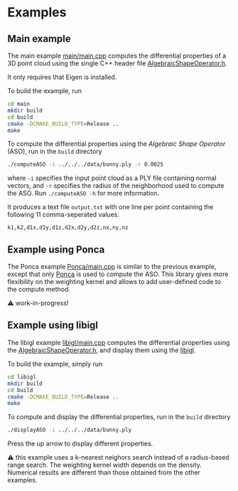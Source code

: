 Examples
========

## Main example

The main example [main/main.cpp](main/main.cpp) computes the differential properties of a 3D point cloud using the single C++ header file [AlgebraicShapeOperator.h](../include/AlgebraicShapeOperator.h).

It only requires that Eigen is installed.

To build the example, run
```bash
cd main
mkdir build
cd build
cmake -DCMAKE_BUILD_TYPE=Release ..
make
```

To compute the differential properties using the *Algebraic Shape Operator* (ASO), run in the `build` directory
```bash
./computeASO -i ../../../data/bunny.ply -r 0.0025
```
where `-i` specifies the input point cloud as a PLY file containing normal vectors, and `-r` specifies the radius of the neighborhood used to compute the ASO. Run `./computeASO -h` for more information.

It produces a text file `output.txt` with one line per point containing the following 11 comma-seperated values:
```
k1,k2,d1x,d1y,d1z,d2x,d2y,d2z,nx,ny,nz
```


## Example using Ponca

The Ponca example [Ponca/main.cpp](Ponca/main.cpp) is similar to the previous example, except that only [Ponca](https://github.com/poncateam/ponca) is used to compute the ASO.
This library gives more flexibility on the weighting kernel and allows to add user-defined code to the compute method.

:warning: work-in-progress!


## Example using libigl

The libigl example [libigl/main.cpp](libigl/main.cpp) computes the differential properties using the [AlgebraicShapeOperator.h](../include/AlgebraicShapeOperator.h), and display them using the [libigl](https://github.com/libigl/libigl).

To build the example, simply run
```bash
cd libigl
mkdir build
cd build
cmake -DCMAKE_BUILD_TYPE=Release ..
make
```

To compute and display the differential properties, run in the `build` directory
```bash
./displayASO -i ../../../data/bunny.ply
```
Press the up arrow to display different properties.

:warning: this example uses a k-nearest neighors search instead of a radius-based range search. The weighting kernel width depends on the density. Numerical results are different than those obtained from the other examples.
